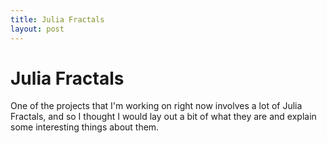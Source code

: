 ```yaml
---
title: Julia Fractals
layout: post
---
```

Julia Fractals
==============

One of the projects that I'm working on right now involves a lot of Julia Fractals, and so I thought I would lay out a bit of what they are and explain some interesting things about them.
